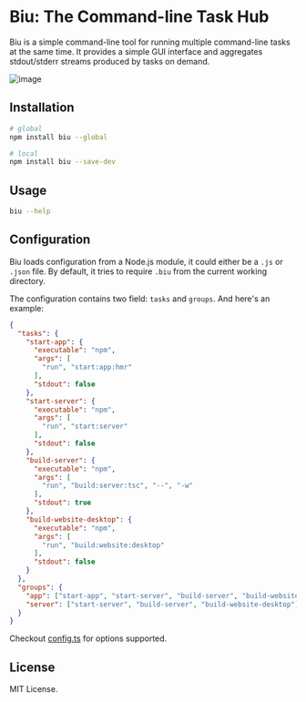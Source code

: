 # Biu: The Command-line Task Hub

Biu is a simple command-line tool for running multiple command-line tasks at the same time. It provides a simple GUI interface and aggregates stdout/stderr streams produced by tasks on demand.

![image](https://cloud.githubusercontent.com/assets/970430/26506654/fcafead6-427f-11e7-946c-4090bf8117d9.png)

## Installation

```sh
# global
npm install biu --global

# local
npm install biu --save-dev
```

## Usage

```sh
biu --help
```

## Configuration

Biu loads configuration from a Node.js module, it could either be a `.js` or `.json` file. By default, it tries to require `.biu` from the current working directory.

The configuration contains two field: `tasks` and `groups`. And here's an example:

```json
{
  "tasks": {
    "start-app": {
      "executable": "npm",
      "args": [
        "run", "start:app:hmr"
      ],
      "stdout": false
    },
    "start-server": {
      "executable": "npm",
      "args": [
        "run", "start:server"
      ],
      "stdout": false
    },
    "build-server": {
      "executable": "npm",
      "args": [
        "run", "build:server:tsc", "--", "-w"
      ],
      "stdout": true
    },
    "build-website-desktop": {
      "executable": "npm",
      "args": [
        "run", "build:website:desktop"
      ],
      "stdout": false
    }
  },
  "groups": {
    "app": ["start-app", "start-server", "build-server", "build-website-desktop"],
    "server": ["start-server", "build-server", "build-website-desktop"]
  }
}
```

Checkout [config.ts](src/core/config.ts) for options supported.

## License

MIT License.
